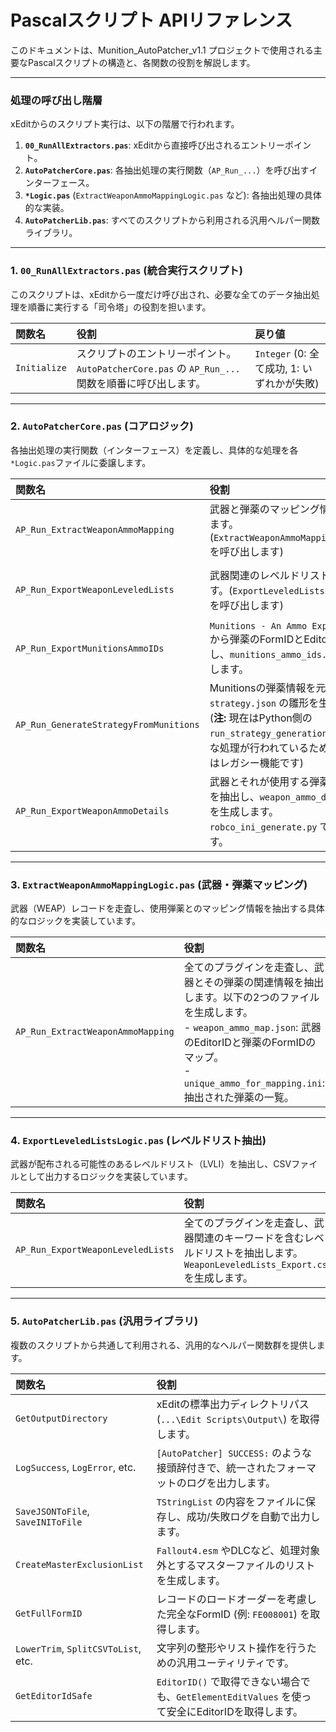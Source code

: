 # Pascalスクリプト APIリファレンス

このドキュメントは、Munition_AutoPatcher_v1.1 プロジェクトで使用される主要なPascalスクリプトの構造と、各関数の役割を解説します。

---

### 処理の呼び出し階層

xEditからのスクリプト実行は、以下の階層で行われます。

1.  **`00_RunAllExtractors.pas`**: xEditから直接呼び出されるエントリーポイント。
2.  **`AutoPatcherCore.pas`**: 各抽出処理の実行関数（`AP_Run_...`）を呼び出すインターフェース。
3.  **`*Logic.pas`** (`ExtractWeaponAmmoMappingLogic.pas` など): 各抽出処理の具体的な実装。
4.  **`AutoPatcherLib.pas`**: すべてのスクリプトから利用される汎用ヘルパー関数ライブラリ。

---

### 1. `00_RunAllExtractors.pas` (統合実行スクリプト)

このスクリプトは、xEditから一度だけ呼び出され、必要な全てのデータ抽出処理を順番に実行する「司令塔」の役割を担います。

| 関数名 | 役割 | 戻り値 |
| :--- | :--- | :--- |
| `Initialize` | スクリプトのエントリーポイント。`AutoPatcherCore.pas` の `AP_Run_...` 関数を順番に呼び出します。 | `Integer` (0: 全て成功, 1: いずれかが失敗) |

---

### 2. `AutoPatcherCore.pas` (コアロジック)

各抽出処理の実行関数（インターフェース）を定義し、具体的な処理を各`*Logic.pas`ファイルに委譲します。

| 関数名 | 役割 | 戻り値 |
| :--- | :--- | :--- |
| `AP_Run_ExtractWeaponAmmoMapping` | 武器と弾薬のマッピング情報を抽出します。(`ExtractWeaponAmmoMappingLogic.pas` を呼び出します) | `Integer` (0: 成功, 1: 失敗) |
| `AP_Run_ExportWeaponLeveledLists` | 武器関連のレベルドリストを抽出します。(`ExportLeveledListsLogic.pas` を呼び出します) | `Integer` (0: 成功, 1: 失敗) |
| `AP_Run_ExportMunitionsAmmoIDs` | `Munitions - An Ammo Expansion.esl` から弾薬のFormIDとEditorIDを抽出し、`munitions_ammo_ids.ini` を生成します。 | `Integer` (0: 成功, 1: 失敗) |
| `AP_Run_GenerateStrategyFromMunitions` | Munitionsの弾薬情報を元に `strategy.json` の雛形を生成します。(**注:** 現在はPython側の `run_strategy_generation` でより高度な処理が行われているため、この関数はレガシー機能です) | `Integer` (0: 成功, 1: 失敗) |
| `AP_Run_ExportWeaponAmmoDetails` | 武器とそれが使用する弾薬の詳細情報を抽出し、`weapon_ammo_details.txt` を生成します。`robco_ini_generate.py` で利用されます。 | `Integer` (0: 成功, 1: 失敗) |

---

### 3. `ExtractWeaponAmmoMappingLogic.pas` (武器・弾薬マッピング)

武器（WEAP）レコードを走査し、使用弾薬とのマッピング情報を抽出する具体的なロジックを実装しています。

| 関数名 | 役割 | 戻り値 |
| :--- | :--- | :--- |
| `AP_Run_ExtractWeaponAmmoMapping` | 全てのプラグインを走査し、武器とその弾薬の関連情報を抽出します。以下の2つのファイルを生成します。<br>- `weapon_ammo_map.json`: 武器のEditorIDと弾薬のFormIDのマップ。<br>- `unique_ammo_for_mapping.ini`: 抽出された弾薬の一覧。 | `Integer` (0: 成功, 1: 失敗) |

---

### 4. `ExportLeveledListsLogic.pas` (レベルドリスト抽出)

武器が配布される可能性のあるレベルドリスト（LVLI）を抽出し、CSVファイルとして出力するロジックを実装しています。

| 関数名 | 役割 | 戻り値 |
| :--- | :--- | :--- |
| `AP_Run_ExportWeaponLeveledLists` | 全てのプラグインを走査し、武器関連のキーワードを含むレベルドリストを抽出します。`WeaponLeveledLists_Export.csv` を生成します。 | `Integer` (0: 成功, 1: 失敗) |

---

### 5. `AutoPatcherLib.pas` (汎用ライブラリ)

複数のスクリプトから共通して利用される、汎用的なヘルパー関数群を提供します。

| 関数名 | 役割 |
| :--- | :--- |
| `GetOutputDirectory` | xEditの標準出力ディレクトリパス (`...\Edit Scripts\Output\`) を取得します。 |
| `LogSuccess`, `LogError`, etc. | `[AutoPatcher] SUCCESS:` のような接頭辞付きで、統一されたフォーマットのログを出力します。 |
| `SaveJSONToFile`, `SaveINIToFile` | `TStringList` の内容をファイルに保存し、成功/失敗ログを自動で出力します。 |
| `CreateMasterExclusionList` | `Fallout4.esm` やDLCなど、処理対象外とするマスターファイルのリストを生成します。 |
| `GetFullFormID` | レコードのロードオーダーを考慮した完全なFormID (例: `FE008001`) を取得します。 |
| `LowerTrim`, `SplitCSVToList`, etc. | 文字列の整形やリスト操作を行うための汎用ユーティリティです。 |
| `GetEditorIdSafe` | `EditorID()` で取得できない場合でも、`GetElementEditValues` を使って安全にEditorIDを取得します。 |
